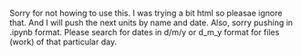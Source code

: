Sorry for not howing to use this.
I was trying a bit html so pleasae ignore that.
And I will push the next units by name and date.
Also, sorry pushing in .ipynb format.
Please search for dates in d/m/y or d_m_y format for files (work) of that particular day.
